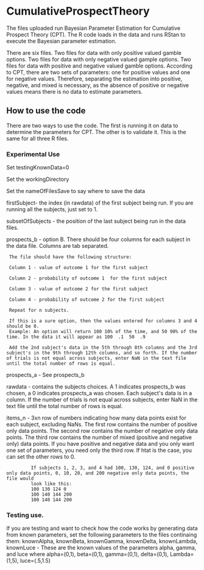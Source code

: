 # CumulativeProspectTheory
The files uploaded run Bayesian Parameter Estimation for Cumulative Prospect Theory (CPT). The R code loads in the data and runs RStan to execute the Bayesian parameter estimation. 

There are six files. Two files for data with only positive valued gamble options. Two files for data with only negative valued gample options. Two files for data with positive and negative valued gamble options. According to CPT, there are two sets of parameters: one for positive values and one for negative values. Therefore, separating the estimation into positive, negative, and mixed is necessary, as the absence of positive or negative values means there is no data to estimate parameters.

## How to use the code
There are two ways to use the code. The first is running it on data to determine the parameters for CPT. The other is to validate it. This is the same for all three R files.

### Experimental Use
 Set testingKnownData=0
 
 Set the workingDirectory
 
 Set the nameOfFilesSave to say where to save the data
 
 firstSubject- the index (in rawdata) of the first subject being run. If you are running all the subjects, just set to 1.
 
 subsetOfSubjects - the position of the last subject being run in the data files.
 
 prospects_b - option B. There should be four columns for each subject in the data file. Columns are tab separated.
 
     The file should have the following structure:
     
     Column 1 - value of outcome 1 for the first subject
     
     Column 2 - probability of outcome 1  for the first subject
     
     Column 3 - value of outcome 2 for the first subject
     
     Column 4 - probability of outcome 2 for the first subject
     
     Repeat for n subjects. 
     
     If this is a sure option, then the values entered for columns 3 and 4 should be 0.
     Example: An option will return 100 10% of the time, and 50 90% of the time. In the data it will appear as 100  .1  50  .9
     
     Add the 2nd subject's data in the 5th through 8th columns and the 3rd subject's in the 9th through 12th columns, and so forth. If the number of trials is not equal across subjects, enter NaN in the text file until the total number of rows is equal.
 
 prospects_a - See prospects_b
 
 rawdata - contains the subjects choices. A 1 indicates prospects_b was chosen, a 0 indicates prospects_a was chosen. Each subject's data is
 in a column. If the number of trials is not equal across subjects, enter NaN in the text file until the total number of rows is equal.
 
 items_n - 3xn row of numbers indicating how many data points exist for each subject, excluding NaNs. The first row contains the number of positive only
             data points. The second row contains the number of negative only data points. The third row contains the number of mixed (positive and
             negative only) data points. If you have positive and negative data and you only want one set of parameters, you need only the third row. If 
             htat is the case, you can set the other rows to 0. 
             
             If subjects 1, 2, 3, and 4 had 100, 130, 124, and 0 positive only data points, 0, 10, 20, and 200 negative only data points, the file would
             look like this:
             100 130 124 0
             100 140 144 200
             100 140 144 200

### Testing use.
 If you are testing and want to check how the code works by generating data from known parameters, set the following parameters to the files continaing  them:
 knownAlpha, knownBeta, knownGamma, knownDelta, knownLambda, knownLuce - These are the known values of the parameters alpha, gamma, and luce where alpha=(0,1), beta=(0,1), gamma=(0,1), delta=(0,1), Lambda=(1,5), luce=(.5,1.5)
